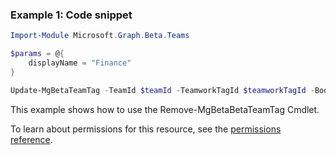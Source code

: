 ### Example 1: Code snippet

```powershellImport-Module Microsoft.Graph.Beta.Teams

$params = @{
	displayName = "Finance"
}

Update-MgBetaTeamTag -TeamId $teamId -TeamworkTagId $teamworkTagId -BodyParameter $params
```
This example shows how to use the Remove-MgBetaBetaTeamTag Cmdlet.
To learn about permissions for this resource, see the [permissions reference](/graph/permissions-reference).

